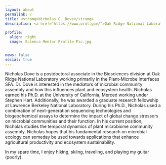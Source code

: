 ```yaml
---
layout: about
permalink: /
title: <strong>Nicholas C. Dove</strong> 
description: <a href="https://www.ornl.gov/">Oak Ridge National Laboratory</a>

profile:
  align: right
  image: Science Mentor Profile Pic.jpg


news: false
social: true
---
```


Nicholas Dove is a postdoctoral associate in the Biosciences division at Oak Ridge National Laboratory working primarily in the Plant-Microbe Interfaces SFA. Dr. Dove is interested in the mediators of microbial community assembly and how this influences plant and ecosystem health. Nicholas earned his Ph.D. at the University of California, Merced working under Stephen Hart. Additionally, he was awarded a graduate research fellowship at Lawrence Berkeley National Laboratory. During his Ph.D., Nicholas used a combination of next-generation sequencing technologies and biogeochemical assays to determine the impact of global change stressors on microbial communities and their function. In his current position, Nicholas studies the temporal dynamics of plant microbiome community assembly. Nicholas hopes that his fundamental research on microbial ecology can someday be used towards applications that enhance agricultural productivity and ecosystem sustainability.

In my spare time, I enjoy hiking, skiing, traveling, and playing my guitar (poorly).
